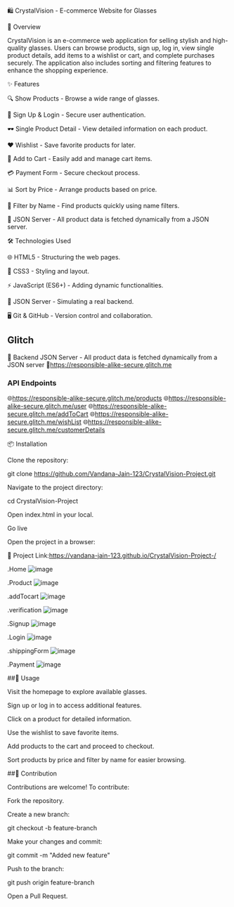 🛍️ CrystalVision - E-commerce Website for Glasses

🚀 Overview

CrystalVision is an e-commerce web application for selling stylish and high-quality glasses. Users can browse products,
sign up, log in, view single product details, add items to a wishlist or cart, and complete purchases securely. 
The application also includes sorting and filtering features to enhance the shopping experience.

✨ Features

🔍 Show Products - Browse a wide range of glasses.

📝 Sign Up & Login - Secure user authentication.

🕶️ Single Product Detail - View detailed information on each product.

❤️ Wishlist - Save favorite products for later.

🛒 Add to Cart - Easily add and manage cart items.

💳 Payment Form - Secure checkout process.

📊 Sort by Price - Arrange products based on price.

🔎 Filter by Name - Find products quickly using name filters.

📡 JSON Server - All product data is fetched dynamically from a JSON server.

🛠️ Technologies Used

🌐 HTML5 - Structuring the web pages.

🎨 CSS3 - Styling and layout.

⚡ JavaScript (ES6+) - Adding dynamic functionalities.

📡 JSON Server - Simulating a real backend.

🖥️ Git & GitHub - Version control and collaboration.
## Glitch 
📡 Backend JSON Server - All product data is fetched dynamically from a JSON server 
🚀https://responsible-alike-secure.glitch.me

### API Endpoints
🌐https://responsible-alike-secure.glitch.me/products
🌐https://responsible-alike-secure.glitch.me/user
🌐https://responsible-alike-secure.glitch.me/addToCart
🌐https://responsible-alike-secure.glitch.me/wishList
🌐https://responsible-alike-secure.glitch.me/customerDetails

📦 Installation

Clone the repository:

git clone https://github.com/Vandana-Jain-123/CrystalVision-Project.git

Navigate to the project directory:

cd CrystalVision-Project

Open index.html in your local.

Go live

Open the project in a browser:

🚀 Project Link:https://vandana-jain-123.github.io/CrystalVision-Project-/

.Home
![image](https://github.com/user-attachments/assets/b4f78772-b031-453e-a3cf-761b10f4d5a5)

.Product
![image](https://github.com/user-attachments/assets/39b65892-b529-4f7b-8c1e-b3576a959d78)

.addTocart
![image](https://github.com/user-attachments/assets/f843fe76-64a5-4ff5-8b3b-982cfca0e88f)

.verification
![image](https://github.com/user-attachments/assets/5386128a-489a-481c-ab64-34e870fec25e)

.Signup
![image](https://github.com/user-attachments/assets/560bf486-48e4-4cc6-8c98-e9d4cf623afe)

.Login 
![image](https://github.com/user-attachments/assets/eedd0cd4-bbd6-466a-9f7d-d215bb34ab68)

.shippingForm
![image](https://github.com/user-attachments/assets/aad3f970-3342-4400-ba6a-302a01e6c7ad)

.Payment
![image](https://github.com/user-attachments/assets/41608799-02f9-4649-9126-1c879eea74ef)





##🚀 Usage

Visit the homepage to explore available glasses.

Sign up or log in to access additional features.

Click on a product for detailed information.

Use the wishlist to save favorite items.

Add products to the cart and proceed to checkout.

Sort products by price and filter by name for easier browsing.

##🤝 Contribution

Contributions are welcome! To contribute:

Fork the repository.

Create a new branch:

git checkout -b feature-branch

Make your changes and commit:

git commit -m "Added new feature"

Push to the branch:

git push origin feature-branch

Open a Pull Request.
